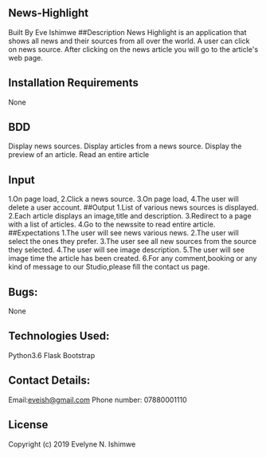 ## News-Highlight
Built By Eve Ishimwe
##Description
News Highlight is an application that shows all news and their sources from all over the world. A user can click on news source. After clicking on the news article you will go to the  article's web page.
## Installation Requirements
None
## BDD
Display news sources.
Display articles from a news source.
Display the preview of an article.
Read an entire article
## Input
1.On page load,
2.Click a news source.
3.On page load,
4.The user will delete a user account.
##Output
1.List of various news sources is displayed.
2.Each article displays an image,title and description.
3.Redirect to a page with a list of articles.
4.Go to the newssite to read entire article.
##Expectations
1.The user will see news various news.
2.The user will select the ones they prefer.
3.The user see all new sources from the source they selected.
4.The user will see image description.
5.The user will see  image time the article has been created.
6.For any comment,booking or any kind of message to our Studio,please fill the contact us page.
## Bugs:
None
## Technologies Used:
Python3.6
Flask
Bootstrap
## Contact Details:
Email:eveish@gmail.com
Phone number: 07880001110
## License
Copyright (c) 2019 Evelyne N. Ishimwe 